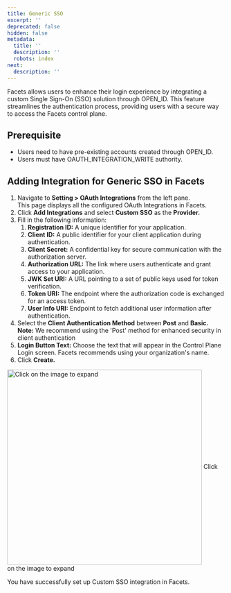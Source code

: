 ```yaml
---
title: Generic SSO
excerpt: ''
deprecated: false
hidden: false
metadata:
  title: ''
  description: ''
  robots: index
next:
  description: ''
---
```

Facets allows users to enhance their login experience by integrating a custom Single Sign-On (SSO) solution through OPEN\_ID. This feature streamlines the authentication process, providing users with a secure way to access the Facets control plane.

## Prerequisite

* Users need to have pre-existing accounts created through OPEN\_ID.
* Users must have OAUTH\_INTEGRATION\_WRITE authority.

## Adding Integration for Generic SSO in Facets

1. Navigate to **Setting > OAuth Integrations** from the left pane.\
   This page displays all the configured OAuth Integrations in Facets.
2. Click **Add Integrations** and select **Custom SSO** as the **Provider.**
3. Fill in the following information:
   1. **Registration ID:** A unique identifier for your application.
   2. **Client ID:** A public identifier for your client application during authentication.
   3. **Client Secret:** A confidential key for secure communication with the authorization server.
   4. **Authorization URL:** The link where users authenticate and grant access to your application.
   5. **JWK Set URI:** A URL pointing to a set of public keys used for token verification.
   6. **Token URI:** The endpoint where the authorization code is exchanged for an access token.
   7. **User Info URI:** Endpoint to fetch additional user information after authentication.
4. Select the **Client Authentication Method** between **Post** and **Basic.**\
   **Note:** We recommend using the 'Post' method for enhanced security in client authentication
5. **Login Button Text:** Choose the text that will appear in the Control Plane Login screen. Facets recommends using your organization's name. 
6. Click **Create.**

<Image alt="Click on the image to expand" align="center" width="450px" border={true} src="https://files.readme.io/d7b7076-image.png">
  Click on the image to expand
</Image>

You have successfully set up Custom SSO integration in Facets.
